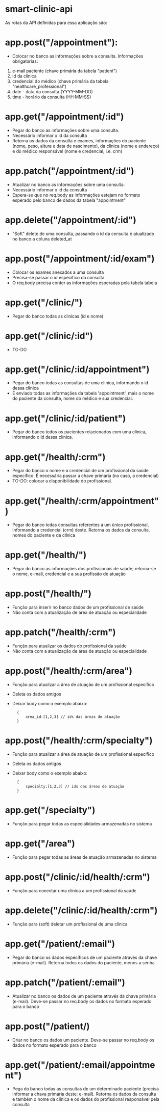 # smart-clinic-api
As rotas da API definidas para essa aplicação são:

# app.post("/appointment"):
* Colocar no banco as informações sobre a consulta. Informações obrigatórias: 
1. e-mail paciente (chave primária da tabela "patient")
2. id da clínica
3. credencial do médico (chave primária da tabela "healthcare_professional")
4. date - data da consulta (YYYY-MM-DD)
5. time - horário da consulta (HH:MM:SS)

# app.get("/appointment/:id")
* Pegar do banco as informações sobre uma consulta.
* Necessário informar o id da consulta
* Retorna os dados da consulta e exames, informações do paciente (nome, peso, altura e data de nascimento), da clínica (nome e endereço) e do médico responsável (nome e credencial, i.e. crm)

# app.patch("/appointment/:id")
* Atualizar no banco as informações sobre uma consulta.
* Necessário informar o id da consulta
* Espera-se que no req.body as informações estejam no formato esperado pelo banco de dados da tabela "appointment"

# app.delete("/appointment/:id")
* "Soft" delete de uma consulta, passando o id da consulta é atualizado no banco a coluna deleted_at

# app.post("/appointment/:id/exam")
* Colocar os exames anexados a uma consulta
* Precisa-se passar o id específico da consulta
* O req.body precisa conter as informações esperadas pela tabela tabela 

# app.get("/clinic/")
* Pegar do banco todas as clinicas (id e nome)

# app.get("/clinic/:id")
* TO-DO

# app.get("/clinic/:id/appointment")
* Pegar do banco todas as consultas de uma clinica, informando o id dessa clinica
* É enviado todas as informações da tabela 'appointment', mais o nome do paciente da consulta, nome do médico e sua credencial.

# app.get("/clinic/:id/patient")
* Pegar do banco todos os pacientes relacionados com uma clínica, informando o id dessa clínica.

# app.get("/health/:crm")
* Pegar do banco o nome e a credencial de um profissional da saúde específico. É necessária passar a chave primária (no caso, a credencial)
* TO-DO: colocar a disponibilidade do profissional.

# app.get("/health/:crm/appointment")
* Pegar do banco todas consultas referentes a um único profissional, informando a credencial (crm) deste. Retorna os dados da consulta, nomes do paciente e da clínica

# app.get("/health/")
* Pegar do banco as informações dos profissionais de saúde; retorna-se o nome, e-mail, credencial e a sua profissão de atuação

# app.post("/health/")
* Função para inserir no banco dados de um profissional de saúde
* Não conta com a atualização de área de atuação ou especialidade

# app.patch("/health/:crm")
* Função para atualizar os dados do profissional da saúde
* Não conta com a atualização de área de atuação ou especialidade

# app.post("/health/:crm/area")
* Função para atualizar a área de atuação de um profissional específico
* Deleta os dados antigos
* Deixar body como o exemplo abaixo:

        {
            area_id:[1,2,3] // ids das áreas de atuação
        }

# app.post("/health/:crm/specialty")
* Função para atualizar a área de atuação de um profissional específico
* Deleta os dados antigos
* Deixar body como o exemplo abaixo:

        {
            specialty:[1,2,3] // ids das áreas de atuação
        }

# app.get("/specialty")
* Função para pegar todas as especialidades armazenadas no sistema

# app.get("/area")
* Função para pegar todas as áreas de atuação armazenadas no sistema

# app.post("/clinic/:id/health/:crm")
* Função para conectar uma clinica a um profissional da saúde

# app.delete("/clinic/:id/health/:crm")
* Função para (soft) deletar um profissional de uma clínica

# app.get("/patient/:email")
* Pegar do banco os dados específicos de um paciente através da chave primária (e-mail). Retorna todos os dados do paciente, menos a senha

# app.patch("/patient/:email")
* Atualizar no banco os dados de um paciente através da chave primária (e-mail). Deve-se passar no req.body os dados no formato esperado para o banco

# app.post("/patient/)
* Criar no banco os dados um paciente. Deve-se passar no req.body os dados no formato esperado para o banco

# app.get("/patient/:email/appointment")
* Pega do banco todas as consultas de um determinado paciente (precisa informar a chava primária deste: e-mail). Retorna os dados da consulta e também o nome da clínica e os dados do profissional responsável pela consulta